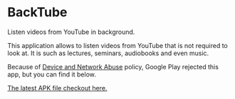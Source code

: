 # BackTube
Listen videos from YouTube in background.

This application allows to listen videos from YouTube that is not required to look at. It is such as lectures, seminars, audiobooks and even music.

Because of [Device and Network Abuse](https://play.google.com/about/privacy-security/device-network-abuse/) policy, Google Play rejected this app, but you can find it below.

[The latest APK file checkout here.](https://github.com/RollnCode/BackTube/releases/tag/1.0511-12)
